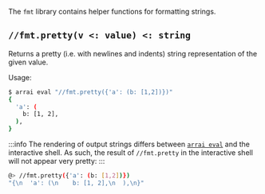 The `fmt` library contains helper functions for formatting strings.

## `//fmt.pretty(v <: value) <: string`

Returns a pretty (i.e. with newlines and indents) string representation of the given value.

Usage:

```bash
$ arrai eval "//fmt.pretty({'a': (b: [1,2])})"
{
  'a': (
    b: [1, 2],
  ),
}
```

:::info
The rendering of output strings differs between [`arrai eval`](../cli/eval) and the interactive shell. As such, the result of `//fmt.pretty` in the interactive shell will not appear very pretty:
:::

<!--
TODO: Update once `/print` is implemented.
-->

```bash
@> //fmt.pretty({'a': (b: [1,2])})
"{\n  'a': (\n    b: [1, 2],\n  ),\n}"
```
